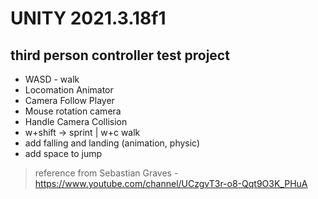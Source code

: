 # UNITY 2021.3.18f1
## third person controller test project

- WASD - walk
- Locomation Animator
- Camera Follow Player
- Mouse rotation camera
- Handle Camera Collision
- w+shift -> sprint | w+c walk
- add falling and landing (animation, physic)
- add space to jump

> reference from Sebastian Graves - https://www.youtube.com/channel/UCzgvT3r-o8-Qqt9O3K_PHuA


